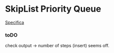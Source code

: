 # SkipList Priority Queue
[Specifica](https://github.com/Odra9/SkipListPQ/blob/ef44c706498acf4d69115aa3c9dbcead28e25e0b/project_files/ProjectDescription_v4.pdf)

### toDO
check output -> number of steps (insert) seems off.